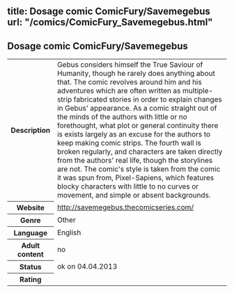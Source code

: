 title: Dosage comic ComicFury/Savemegebus
url: "/comics/ComicFury_Savemegebus.html"
---
Dosage comic ComicFury/Savemegebus
-----------------------------------------

<table class="comicinfo">
<tr>
<th>Description</th><td>Gebus considers himself the True Saviour of Humanity, though he rarely does anything about that. The comic revolves around him and his adventures which are often written as multiple-strip fabricated stories in order to explain changes in Gebus' appearance. As a comic straight out of the minds of the authors with little or no forethought, what plot or general continuity there is exists largely as an excuse for the authors to keep making comic strips. The fourth wall is broken regularly, and characters are taken directly from the authors' real life, though the storylines are not. The comic's style is taken from the comic it was spun from, Pixel-Sapiens, which features blocky characters with little to no curves or movement, and simple or absent backgrounds.</td>
</tr>
<tr>
<th>Website</th><td><a href="http://savemegebus.thecomicseries.com/">http://savemegebus.thecomicseries.com/</a></td>
</tr>
<tr>
<th>Genre</th><td>Other</td>
</tr>
<tr>
<th>Language</th><td>English</td>
</tr>
<tr>
<th>Adult content</th><td>no</td>
</tr>
<tr>
<th>Status</th><td>ok on 04.04.2013</td>
</tr>
<tr>
<th>Rating</th><td><div class="g-plusone" data-size="standard" data-annotation="bubble"
 data-href="http://savemegebus.thecomicseries.com/"></div></td>
</tr>
</table>
<script type="text/javascript">
  (function() {
    var po = document.createElement('script'); po.type = 'text/javascript'; po.async = true;
    po.src = 'https://apis.google.com/js/plusone.js';
    var s = document.getElementsByTagName('script')[0]; s.parentNode.insertBefore(po, s);
  })();
</script>
